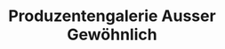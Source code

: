 ---
title: "Produzentengalerie Ausser Gewöhnlich"
url: /lemgo/produzentengalerie-ausser-gewoehnlich/
shop: Allgemein
---